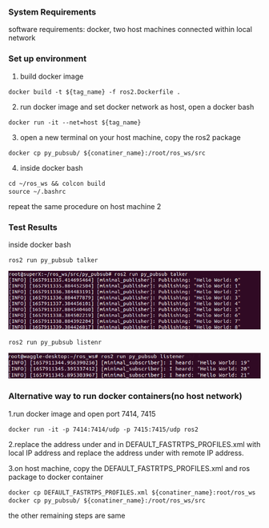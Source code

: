 ### System Requirements

software requirements: docker, two host machines connected within local network

### Set up environment

1. build docker image

```
docker build -t ${tag_name} -f ros2.Dockerfile .
```

2. run docker image and set docker network as host, open a docker bash


```
docker run -it --net=host ${tag_name}
```

3. open a new terminal on your host machine, copy the ros2 package

```
docker cp py_pubsub/ ${conatiner_name}:/root/ros_ws/src
```

4. inside docker bash

```
cd ~/ros_ws && colcon build
source ~/.bashrc
```

repeat the same procedure on host machine 2

### Test Results

inside docker bash

```
ros2 run py_pubsub talker
```

![](../images/docker/talker.png)

```
ros2 run py_pubsub listenr
```

![](../images/docker/listener.png)



### Alternative way to run docker containers(no host network)

1.run docker image and open port 7414, 7415

```
docker run -it -p 7414:7414/udp -p 7415:7415/udp ros2
```

2.replace the address under <metatrafficUnicastLocatorList> and <defaultUnicastLocatorList> in DEFAULT_FASTRTPS_PROFILES.xml with local IP address and replace the address under <initialPeersList> with remote IP address.

3.on host machine, copy the DEFAULT_FASTRTPS_PROFILES.xml and ros package to docker container

```
docker cp DEFAULT_FASTRTPS_PROFILES.xml ${conatiner_name}:root/ros_ws
docker cp py_pubsub/ ${conatiner_name}:/root/ros_ws/src
```

the other remaining steps are same
